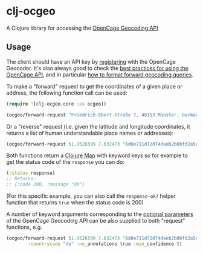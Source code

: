 # clj-ocgeo

A Clojure library for accessing the [OpenCage Geocoding API](https://opencagedata.com/)

## Usage

The client should have an API key by [registering](https://opencagedata.com/users/sign_up) with the OpenCage Geocoder. It's also always good to check the [best practices for using the OpenCage API](https://opencagedata.com/api#bestpractices), and in particular [how to format forward geocoding queries](https://github.com/OpenCageData/opencagedata-roadmap/blob/master/query-formatting.md).

To make a "forward" request to get the coordinates of a given place or address, the following function call can be used:

```clojure
(require '[clj-ocgeo.core :as ocgeo])

(ocgeo/forward-request "Friedrich-Ebert-Straße 7, 48153 Münster, Germany" "6d0e711d72d74daeb2b0bfd2a5cdfdba")
```

Or a "reverse" request (i.e. given the latitude and longitude coordinates, it returns a list of human understandable place names or addresses):

```clojure
(ocgeo/forward-request 51.9526599 7.632473 "6d0e711d72d74daeb2b0bfd2a5cdfdba")
```

Both functions return a [Clojure Map](https://clojure.org/guides/learn/hashed_colls#_maps) with keyword keys so for example to get the status code of the `response` you can do:

```clojure
(:status response)
;; Returns:
;; {:code 200, :message "OK"}
```

(For this specific example, you can also call the `response-ok?` helper function  that returns `true` when the status code is 200)

A number of keyword arguments corresponding to the [optional parameters](https://opencagedata.com/api#forward-opt) of the OpenCage Geocoding API can be also supplied to both "request" functions, e.g.

```clojure
(ocgeo/forward-request 51.9526599 7.632473 "6d0e711d72d74daeb2b0bfd2a5cdfdba"
		:countrycode "de" :no_annotations true :min_confidence 5)
```



